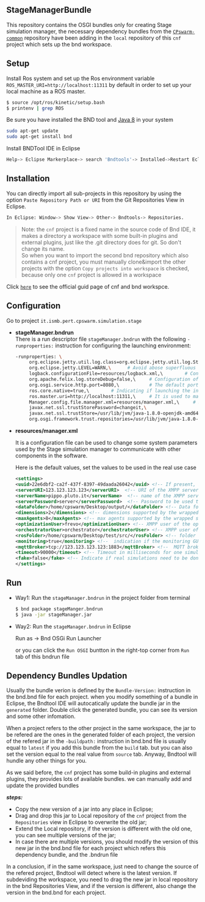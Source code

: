 ## StageManagerBundle

This repository contains the OSGI bundles only for creating Stage simulation manager, the necessary dependency bundles from the [`CPswarm-common`](https://git.pertforge.ismb.it/rzhao/cpswarm-common) repository have been adding in the `local` repository of this `cnf` project which sets up the bnd workspace.

## Setup
Install Ros system and set up the Ros environment variable `ROS_MASTER_URI=http://localhost:11311` by default in order to set up your local machine as a ROS master.
``` bash
$ source /opt/ros/kinetic/setup.bash
$ printenv | grep ROS
```
Be sure you have installed the BND tool and [Java 8](http://www.oracle.com/technetwork/java/javase/downloads/jdk8-downloads-2133151.html) in your system
``` bash
sudo apt-get update
sudo apt-get install bnd
```
Install BNDTool IDE in Eclipse
``` bash
Help-> Eclipse Markerplace-> search 'Bndtools'-> Installed->Restart Eclipse.
```
## Installation

You can directly import all sub-projects in this repository by using the option `Paste Repository Path or URI` from the Git Repositories View in Eclipse.
```bash
In Eclipse: Window-> Show View-> Other-> Bndtools-> Repositories.
```
>Note: the `cnf` project is a fixed name in the source code of Bnd IDE, it makes a directory a workspace with some built-in plugins and external plugins, just like the .git directory does for git. So don't change its name.\
>So when you want to import the second bnd repository which also contains a cnf project, you must manually clone&import the other projects with the option `Copy projects into workspace` is checked, because only one `cnf` project is allowed in a workspace

Click [`here`](https://bnd.bndtools.org/chapters/123-tour-workspace.html) to see the official guid page of cnf and bnd workspce.

## Configuration

Go to project `it.ismb.pert.cpswarm.simulation.stage`
*  **stageManager.bndrun**   
   There is a run descriptor file `stageManager.bndrun` with the following `-runproperties:` instruction for configuring the launching environment:
   ``` bash
   -runproperties: \
        org.eclipse.jetty.util.log.class=org.eclipse.jetty.util.log.StdErrLog,\
	    org.eclipse.jetty.LEVEL=WARN,\      # Avoid abose superfluous debug info printed on Stdin.
	    logback.configurationFile=resources/logback.xml,\        # Configuration of ch.qos.logback.core bundle
	    org.apache.felix.log.storeDebug=false,\     # Configuration of org.apache.felix.log bundle to determine whether or not debug messages will be stored in the history
	    org.osgi.service.http.port=8080,\           # The default port used for Felix servlets and resources available via HTTP
	    ros.core.native=true,\        # Indicating if launching the installed ROS system or the rosjava ROScore implementation of the rosjava_core project
	    ros.master.uri=http://localhost:11311,\     # It is used to manually indicate the Ros environment variable in case the user doesn't set it during the Ros installation
	    Manager.config.file.manager.xml=resources/manager.xml,\     # Specify the location of the configuration file of the Gazebo simulation manager
	    javax.net.ssl.trustStorePassword=changeit,\
	    javax.net.ssl.trustStore=/usr/lib/jvm/java-1.8.0-openjdk-amd64/jre/lib/security/cacerts,\      # Replace path of the JDK with the user's value in real use case
	    org.osgi.framework.trust.repositories=/usr/lib/jvm/java-1.8.0-openjdk-amd64/jre/lib/security/cacerts      # Replace path of the JDK with the user's value in real use case
    ```  
*  **resources/manager.xml**

   It is a configuration file can be used to change some system parameters used by the Stage simulation manager to communicate with other components in the software. 

   Here is the default values, set the values to be used in the real use case
   ``` xml
   <settings>
   <uuid>22e6dbf2-ca2f-437f-8397-49daada26042</uuid> <!-- If present, indicates the UUID to be used in the JID (it is useful to have fixed JIDs) -->
   <serverURI>123.123.123.123</serverURI>  <!-- URI of the XMPP server  -->
   <serverName>pippo.pluto.it</serverName>  <!-- name of the XMPP server  -->
   <serverPassword>server</serverPassword>  <!-- Password to be used to connect to the XMPP server -->
   <dataFolder>/home/cpswarm/Desktop/output/</dataFolder> <!-- Data folder where to store the data -->
   <dimensions>2</dimensions> <!-- dimensions supported by the wrapped simulator -->
   <maxAgents>8</maxAgents> <!-- max agents supported by the wrapped simulator -->
   <optimizationUser>frevo</optimizationUser> <!-- XMPP user of the optimization tool -->
   <orchestratorUser>orchestrator</orchestratorUser> <!-- XMPP user of the orchestrator -->
   <rosFolder>/home/cpswarm/Desktop/test/src/</rosFolder> <!-- folder of the ROS workspace, it must be the <src> folder -->
   <monitoring>true</monitoring> <!--  indication if the monitoring GUI has to be used or not  -->
   <mqttBroker>tcp://123.123.123.123:1883</mqttBroker> <!--  MQTT broker to be used if the monitoring is set to true  -->
   <timeout>90000</timeout> <!-- Timeout in milliseconds for one simulation -->
   <fake>false</fake> <!-- Indicate if real simulations need to be done or not -->
   </settings>
   ```

## Run


*  Way1: Run the `stageManager.bndrun` in the project folder from terminal
   ``` bash
   $ bnd package stageManger.bndrun
   $ java -jar stageManager.jar
   ```
*  Way2: Run the `stageManager.bndrun` in Eclipse

   Run as -> Bnd OSGi Run Launcher
   
   or you can click the `Run OSGI` buntton in the right-top corner from `Run` tab of this bndrun file

## Dependency Bundles Updation

Usually the bundle verion is defined by the `Bundle-Version:` instruction in the bnd.bnd file for each project. when you modify something of a bundle in Eclipse, the Bndtool IDE will autocatically update the bundle jar in the `generated` folder. Double click the generated bundle, you can see its version and some other infomation.

When a project refers to the other project in the same workspace, the jar to be refered are the ones in the generated folder of each project, the version of the refered jar in the `-buildpath:` instruction in bnd.bnd file is usually equal to `latest` if you add this bundle from the `build` tab. but you can also set the version equal to the real value from `source` tab. Anyway, Bndtool will hundle any other things for you.

As we said before, the `cnf` project has some build-in plugins and external plugins, they provides lots of available bundles. we can manually add and update the provided bundles

***steps:***
*  Copy the new version of a jar into any place in Eclipse;
*  Drag and drop this jar to Local repository of the `cnf` project from the `Repositories` view in Eclipse to overwrite the old jar;
*  Extend the Local repository, if the version is different with the old one, you can see multiple versions of the jar;
*  In case there are multiple versions, you should modify the version of this new jar in the bnd.bnd file for each project which refers this dependency bundle, and the .bndrun file 

In a conclusion, if in the same workspace, just need to change the source of the refered project, Bndtool will detect where is the latest version. If subdeviding the workspace, you need to drag the new jar in local repository in the bnd Repositories View, and if the version is different, also change the version in the bnd.bnd for each project.


